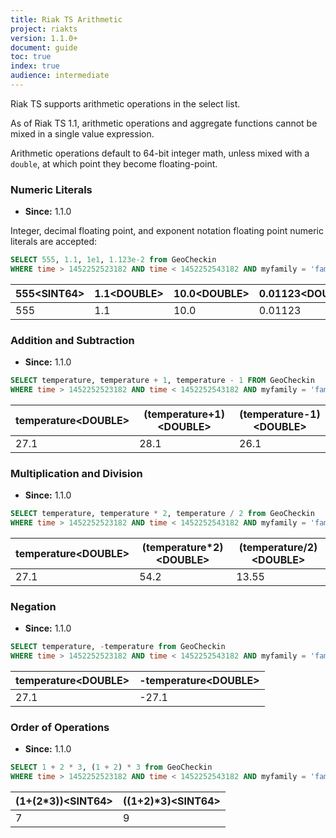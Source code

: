 ```yaml
---
title: Riak TS Arithmetic
project: riakts
version: 1.1.0+
document: guide
toc: true
index: true
audience: intermediate
---
```


Riak TS supports arithmetic operations in the select list.

As of Riak TS 1.1, arithmetic operations and aggregate functions cannot be mixed
in a single value expression.

Arithmetic operations default to 64-bit integer math, unless mixed with a
`double`, at which point they become floating-point.

### Numeric Literals

* **Since:** 1.1.0

Integer, decimal floating point, and exponent notation floating point
numeric literals are accepted:

```sql
SELECT 555, 1.1, 1e1, 1.123e-2 from GeoCheckin
WHERE time > 1452252523182 AND time < 1452252543182 AND myfamily = 'family1' AND myseries = 'series1'
```

| 555<SINT64\> | 1.1<DOUBLE\> | 10.0<DOUBLE\> | 0.01123<DOUBLE\> |
|-------------|-------------|--------------|-----------------|
| 555         | 1.1         | 10.0         | 0.01123         |

### Addition and Subtraction

* **Since:** 1.1.0

```sql
SELECT temperature, temperature + 1, temperature - 1 FROM GeoCheckin
WHERE time > 1452252523182 AND time < 1452252543182 AND myfamily = 'family1' AND myseries = 'series1'
```

| temperature<DOUBLE\> | (temperature\+1)<DOUBLE\> | (temperature\-1)<DOUBLE\> |
|---------------------|-------------------------|-------------------------|
| 27.1                | 28.1                    | 26.1                    |

### Multiplication and Division

* **Since:** 1.1.0

```sql
SELECT temperature, temperature * 2, temperature / 2 from GeoCheckin
WHERE time > 1452252523182 AND time < 1452252543182 AND myfamily = 'family1' AND myseries = 'series1'
```

| temperature<DOUBLE\> | (temperature\*2)<DOUBLE\> | (temperature/2)<DOUBLE\> |
|---------------------|-------------------------|-------------------------|
| 27.1                | 54.2                    | 13.55                   |

### Negation

* **Since:** 1.1.0

```sql
SELECT temperature, -temperature from GeoCheckin
WHERE time > 1452252523182 AND time < 1452252543182 AND myfamily = 'family1' AND myseries = 'series1'
```

| temperature<DOUBLE\> | -temperature<DOUBLE\> |
|---------------------|----------------------|
| 27.1                | -27.1                |

### Order of Operations

* **Since:** 1.1.0

```sql
SELECT 1 + 2 * 3, (1 + 2) * 3 from GeoCheckin
WHERE time > 1452252523182 AND time < 1452252543182 AND myfamily = 'family1' AND myseries = 'series1'
```

| (1+(2\*3))<SINT64\> | ((1+2)\*3)<SINT64\> |
|-------------------|-------------------|
| 7                 | 9                 |
